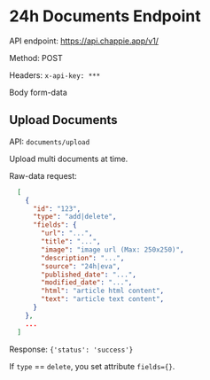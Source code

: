 # 24h Documents Endpoint

API endpoint: https://api.chappie.app/v1/

Method: POST

Headers: 
  `x-api-key: ***`

Body form-data

## Upload Documents

API: `documents/upload`

Upload multi documents at time.

Raw-data request:

```json
  [
    {
      "id": "123",
      "type": "add|delete",
      "fields": {
        "url": "...",
        "title": "...",
        "image": "image url (Max: 250x250)",
        "description": "...",
        "source": "24h|eva",
        "published_date": "...",
        "modified_date": "...",
        "html": "article html content",
        "text": "article text content",
      }
    },
    ...
  ]
```

Response:
 `{'status': 'success'}`
  
If `type` == `delete`, you set attribute `fields={}`.

  
